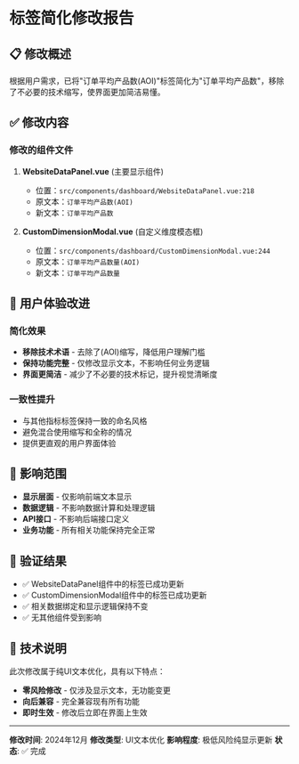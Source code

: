 # 标签简化修改报告

## 📋 修改概述

根据用户需求，已将"订单平均产品数(AOI)"标签简化为"订单平均产品数"，移除了不必要的技术缩写，使界面更加简洁易懂。

## ✅ 修改内容

### 修改的组件文件

1. **WebsiteDataPanel.vue** (主要显示组件)
   - 位置：`src/components/dashboard/WebsiteDataPanel.vue:218`
   - 原文本：`订单平均产品数(AOI)`
   - 新文本：`订单平均产品数`

2. **CustomDimensionModal.vue** (自定义维度模态框)
   - 位置：`src/components/dashboard/CustomDimensionModal.vue:244`
   - 原文本：`订单平均产品数量(AOI)`
   - 新文本：`订单平均产品数量`

## 🎯 用户体验改进

### 简化效果
- **移除技术术语** - 去除了(AOI)缩写，降低用户理解门槛
- **保持功能完整** - 仅修改显示文本，不影响任何业务逻辑
- **界面更简洁** - 减少了不必要的技术标记，提升视觉清晰度

### 一致性提升
- 与其他指标标签保持一致的命名风格
- 避免混合使用缩写和全称的情况
- 提供更直观的用户界面体验

## 📁 影响范围

- **显示层面** - 仅影响前端文本显示
- **数据逻辑** - 不影响数据计算和处理逻辑
- **API接口** - 不影响后端接口定义
- **业务功能** - 所有相关功能保持完全正常

## 🧪 验证结果

- ✅ WebsiteDataPanel组件中的标签已成功更新
- ✅ CustomDimensionModal组件中的标签已成功更新
- ✅ 相关数据绑定和显示逻辑保持不变
- ✅ 无其他组件受到影响

## 📝 技术说明

此次修改属于纯UI文本优化，具有以下特点：
- **零风险修改** - 仅涉及显示文本，无功能变更
- **向后兼容** - 完全兼容现有所有功能
- **即时生效** - 修改后立即在界面上生效

---

**修改时间**: 2024年12月
**修改类型**: UI文本优化
**影响程度**: 极低风险纯显示更新
**状态**: ✅ 完成 